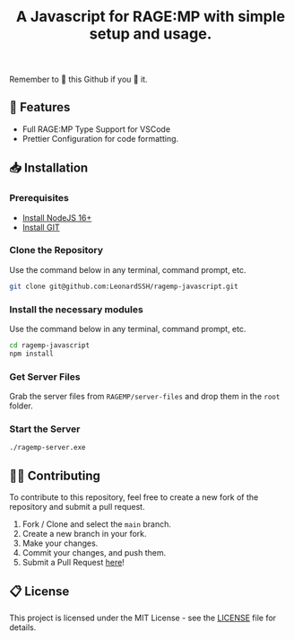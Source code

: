 <p align="center" style="font-size: 26px">
	<b>A Javascript for RAGE:MP with simple setup and usage.</b>
</p>

<br>

Remember to 🌟 this Github if you 💖 it.

## 📌 Features

-   Full RAGE:MP Type Support for VSCode
-   Prettier Configuration for code formatting.

## 📥 Installation

### Prerequisites

-   [Install NodeJS 16+](https://nodejs.org/en/download/current/)
-   [Install GIT](https://git-scm.com/downloads)

### Clone the Repository

Use the command below in any terminal, command prompt, etc.

```sh
git clone git@github.com:LeonardSSH/ragemp-javascript.git
```

### Install the necessary modules

Use the command below in any terminal, command prompt, etc.

```sh
cd ragemp-javascript
npm install
```

### Get Server Files

Grab the server files from `RAGEMP/server-files` and drop them in the `root` folder.

### Start the Server

```sh
./ragemp-server.exe
```

## 👨‍💻 Contributing

To contribute to this repository, feel free to create a new fork of the repository and submit a pull request.

1. Fork / Clone and select the `main` branch.
2. Create a new branch in your fork.
3. Make your changes.
4. Commit your changes, and push them.
5. Submit a Pull Request [here](https://github.com/LeonardSSH/ragemp-javascript/pulls)!

## 📋 License

This project is licensed under the MIT License - see the [LICENSE](LICENSE) file for details.

